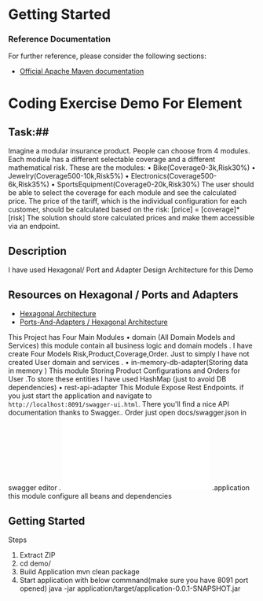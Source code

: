 # Getting Started

### Reference Documentation
For further reference, please consider the following sections:

* [Official Apache Maven documentation](https://maven.apache.org/guides/index.html)

# Coding Exercise Demo For Element  #

## Task:##
Imagine a modular insurance product. People can choose from 4 modules. Each module has a different selectable coverage and a different mathematical risk.
These are the modules:
• Bike(Coverage0-3k,Risk30%)
• Jewelry(Coverage500-10k,Risk5%)
• Electronics(Coverage500-6k,Risk35%)
• SportsEquipment(Coverage0-20k,Risk30%)
The user should be able to select the coverage for each module and see the calculated price. The price of the tariff, which is the individual configuration for each customer, should be calculated based on the risk:
[price] = [coverage]*[risk]
The solution should store calculated prices and make them accessible via an endpoint.


## Description ##

I have used Hexagonal/ Port and Adapter Design Architecture for this Demo

## Resources on Hexagonal / Ports and Adapters ##
 - [Hexagonal Architecture](http://alistair.cockburn.us/Hexagonal+architecture)
 - [Ports-And-Adapters / Hexagonal Architecture](http://www.dossier-andreas.net/software_architecture/ports_and_adapters.html)

This Project has Four Main Modules
 • domain (All Domain Models and Services)
 this module contain all business logic and domain models . I have create Four Models Risk,Product,Coverage,Order. Just to simply I have not created User domain and services .
 • in-memory-db-adapter(Storing data in memory )
 This module  Storing Product Configurations and Orders for User .To store these entities I  have used HashMap (just to avoid DB  dependencies)
 • rest-api-adapter
 This Module Expose Rest Endpoints.
if you just start the application and navigate to `http://localhost:8091/swagger-ui.html`. There you'll find a nice API documentation thanks to Swagger..
  Order just open docs/swagger.json  in swagger editor .
 ![Swagger Documentation](docs/swagger.json)
 .application
 this module configure all beans and dependencies

## Getting Started ##

Steps
1. Extract ZIP
2. cd demo/
3. Build Application   mvn clean package
4. Start application with  below commnand(make sure you have 8091 port opened)
java -jar application/target/application-0.0.1-SNAPSHOT.jar


